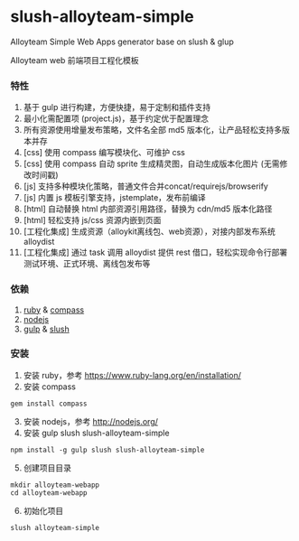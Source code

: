 slush-alloyteam-simple
==========================

Alloyteam Simple Web Apps generator base on slush & glup 

Alloyteam web 前端项目工程化模板

### 特性
1. 基于 gulp 进行构建，方便快捷，易于定制和插件支持
2. 最小化需配置项 (project.js)，基于约定优于配置理念
3. 所有资源使用增量发布策略，文件名全部 md5 版本化，让产品轻松支持多版本并存
2. [css] 使用 compass 编写模块化、可维护 css
2. [css] 使用 compass 自动 sprite 生成精灵图，自动生成版本化图片 (无需修改时间戳)
3. [js] 支持多种模块化策略，普通文件合并concat/requirejs/browserify
4. [js] 内置 js 模板引擎支持，jstemplate，发布前编译
5. [html] 自动替换 html 内部资源引用路径，替换为 cdn/md5 版本化路径
6. [html] 轻松支持 js/css 资源内嵌到页面
7. [工程化集成] 生成资源（alloykit离线包、web资源），对接内部发布系统 alloydist
7. [工程化集成] 通过 task 调用 alloydist 提供 rest 借口，轻松实现命令行部署测试环境、正式环境、离线包发布等

### 依赖
1. [ruby](https://www.ruby-lang.org/) & [compass](http://compass-style.org/)
2. [nodejs](http://nodejs.org/)
3. [gulp](https://github.com/gulpjs/gulp/) & [slush](https://github.com/slushjs/slush)

### 安装
1. 安装 ruby，参考 https://www.ruby-lang.org/en/installation/
2. 安装 compass
```shell
gem install compass
```
3. 安装 nodejs，参考 http://nodejs.org/
4. 安装 gulp slush slush-alloyteam-simple
```shell
npm install -g gulp slush slush-alloyteam-simple
```
5. 创建项目目录
```shell
mkdir alloyteam-webapp
cd alloyteam-webapp
```
6. 初始化项目
```shell
slush alloyteam-simple
```

